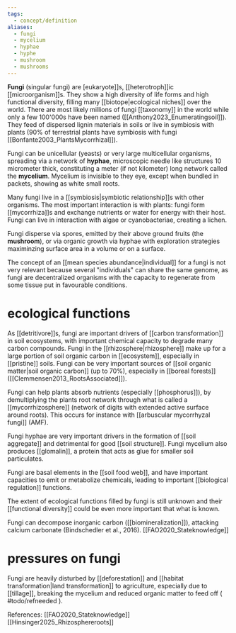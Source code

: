 ```yaml
---
tags:
  - concept/definition
aliases:
  - fungi
  - mycelium
  - hyphae
  - hyphe
  - mushroom
  - mushrooms
---
```

**Fungi** (singular fungi) are [eukaryote]]s, [[heterotroph]]ic [[microorganism]]s. They show a high diversity of life forms and high functional diversity, filling many [[biotope|ecological niches]] over the world. There are most likely millions of fungi [[taxonomy]] in the world while only a few 100'000s have been named ([[Anthony2023_Enumeratingsoil]]). They feed of dispersed lignin materials in soils or live in symbiosis with plants (90% of terrestrial plants have symbiosis with fungi [[Bonfante2003_PlantsMycorrhizal]]).

Fungi can be unicellular (yeasts) or very large multicellular organisms, spreading via a network of **hyphae**, microscopic needle like structures 10 micrometer thick, constituting a meter (if not kilometer) long network called the **mycelium**. Mycelium is invisible to they eye, except when bundled in packets, showing as white small roots.

Many fungi live in a [[symbiosis|symbiotic relationship]]s with other organisms. The most important interaction is with plants: fungi form [[mycorrhiza]]s and exchange nutrients or water for energy with their host. Fungi can live in interaction with algae or cyanobacteriae, creating a lichen.

Fungi disperse via spores, emitted by their above ground fruits (the **mushroom**), or via organic growth via hyphae with exploration strategies maximinzing surface area in a volume or on a surface. 

The concept of an [[mean species abundance|individual]] for a fungi is not very relevant because several "individuals" can share the same genome, as fungi are decentralized organisms with the capacity to regenerate from some tissue put in favourable conditions.
# ecological functions 
As [[detritivore]]s, fungi are important drivers of [[carbon transformation]] in soil ecosystems, with important chemical capacity to degrade many carbon compounds. Fungi in the [[rhizosphere|rhizosphere]] make up for a large portion of soil organic carbon in [[ecosystem]], especially in [[pristine]] soils.
Fungi can be very important sources of [[soil organic matter|soil organic carbon]] (up to 70%), especially in [[boreal forests]] ([[Clemmensen2013_RootsAssociated]]).

Fungi can help plants absorb nutrients (especially [[phosphorus]]), by demultiplying the plants root network through what is called a [[mycorrhizosphere]] (network of digits with extended active surface around roots). This occurs for instance with [[arbuscular mycorrhyzal fungi]] (AMF).

Fungi hyphae are very important drivers in the formation of [[soil aggregate]] and detrimental for good [[soil structure]]. Fungi mycelium also produces [[glomalin]], a protein that acts as glue for smaller soil particulates.

Fungi are basal elements in the [[soil food web]], and have important capacities to emit or metabolize chemicals, leading to important [[biological regulation]] functions.

The extent of ecological functions filled by fungi is still unknown and their [[functional diversity]] could be even more important that what is known.

Fungi can decompose inorganic carbon ([[biomineralization]]), attacking calcium carbonate (Bindschedler et al., 2016). [[FAO2020_Stateknowledge]]
# pressures on fungi
Fungi are heavily disturbed by [[deforestation]] and [[habitat transformation|land transformation]] to agriculture, especially due to [[tillage]], breaking the mycelium and reduced organic matter to feed off ( #todo/refneeded ).

References:
[[FAO2020_Stateknowledge]]
[[Hinsinger2025_Rhizosphereroots]]